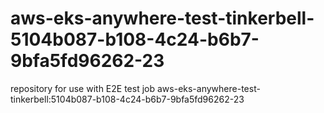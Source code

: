 # aws-eks-anywhere-test-tinkerbell-5104b087-b108-4c24-b6b7-9bfa5fd96262-23
repository for use with E2E test job aws-eks-anywhere-test-tinkerbell:5104b087-b108-4c24-b6b7-9bfa5fd96262-23
